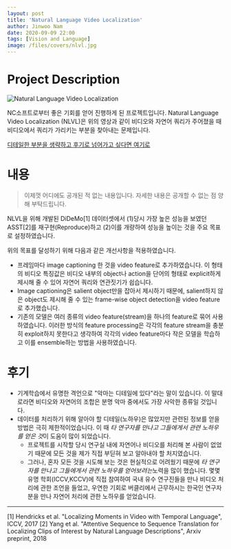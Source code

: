 ```yaml
---
layout: post
title: 'Natural Language Video Localization'
author: Jinwoo Nam
date: 2020-09-09 22:00
tags: [Vision and Language]
image: /files/covers/nlvl.jpg
---
```


# Project Description
![Natural Language Video Localization](/files/images/nlvl/nlvl.gif)

NC소프트로부터 좋은 기회를 얻어 진행하게 된 프로젝트입니다. Natural Language Video Localization (NLVL)은 위의 영상과 같이 비디오와 자연어 쿼리가 주어졌을 때 비디오에서 쿼리가 가리키는 부분을 찾아내는 문제입니다.

[디테일한 부분을 생략하고 후기로 넘어가고 싶다면 여기로](#후기)

# 내용

> 이제껏 어디에도 공개된 적 없는 내용입니다. 자세한 내용은 공개할 수 없는 점 양해 부탁드립니다.

NLVL을 위해 개발된 DiDeMo[1] 데이터셋에서 (1)당시 가장 높은 성능을 보였던 ASST[2]를 재구현(Reproduce)하고 (2)이를 개량하여 성능을 높이는 것을 주요 목표로 설정하였습니다.

위의 목표를 달성하기 위해 다음과 같은 개선사항을 적용하였습니다.
* 프레임마다 image captioning 한 것을 video feature로 추가하였습니다. 이 형태의 비디오 특징값은 비디오 내부의 object나 action을 단어의 형태로 explicit하게 제시해 줄 수 있어 자연어 쿼리와 연관짓기가 쉽습니다.
* Image captioning은 salient object만을 잡아서 제시하기 때문에, salient하지 않은 object도 제시해 줄 수 있는 frame-wise object detection을 video feature로 추가했습니다.
* 기존의 모델은 여러 종류의 video feature(stream)을 하나의 feature로 묶어 사용하였습니다. 이러한 방식의 feature processing은 각각의 feature stream을 충분히 exploit하지 못한다고 생각하여 각각의 video feature마다 작은 모델을 학습하고 이를 ensemble하는 방법을 사용하였습니다.

# 후기
* 기계학습에서 유명한 격언으로 "악마는 디테일에 있다"라는 말이 있습니다. 이 말대로라면 비디오와 자연어의 조합은 분명 악마 중에서도 가장 사악한 종류일 것입니다.
* 데이터를 처리하기 위해 알아야 할 디테일(노하우)은 많았지만 관련된 정보를 얻을 방법은 극히 제한적이었습니다. 이 때 *타 연구자를 만나고 그들에게서 관련 노하우를 얻은 것*이 도움이 많이 되었습니다.
    * 프로젝트를 시작할 당시 연구실 내에 자연어나 비디오를 처리해 본 사람이 없었기 때문에 모든 것을 제가 직접 부딛혀 보고 알아내야 할 처지였습니다. 
    * 그러나, 혼자 모든 것을 시도해 보는 것은 현실적으로 어려웠기 때문에 *타 연구자를 만나고 그들에게서 관련 노하우를 얻어보려는*노력을 많이 했습니다. 몇몇 유명 학회(ICCV,KCCV)에 직접 참여하여 국내 유수 연구진들을 만나 비디오 처리에 관한 조언을 들었고, 우연한 기회로 버클리에서 근무하시는 한국인 연구자 분을 만나 자연어 처리에 관한 노하우를 얻었습니다.




---
[1] Hendricks et al. "Localizing Moments in Video with Temporal Language", ICCV, 2017
[2] Yang et al. "Attentive Sequence to Sequence Translation for Localizing Clips of Interest by Natural Language Descriptions", Arxiv preprint, 2018